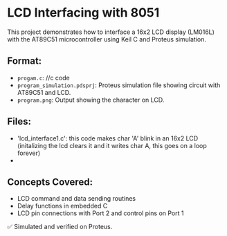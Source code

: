 # LCD Interfacing with 8051

This project demonstrates how to interface a 16x2 LCD display (LM016L) with the AT89C51 microcontroller using Keil C and Proteus simulation.

## Format:
- `progam.c`: //c code
- `program_simulation.pdsprj`: Proteus simulation file showing circuit with AT89C51 and LCD.
- `program.png`: Output showing the character on LCD.
  
## Files:
- 'lcd_interface1.c': this code makes char 'A' blink in an 16x2 LCD (initalizing the lcd clears it and it writes char A, this goes on a loop forever)
- 
## Concepts Covered:
- LCD command and data sending routines
- Delay functions in embedded C
- LCD pin connections with Port 2 and control pins on Port 1

✅ Simulated and verified on Proteus.
